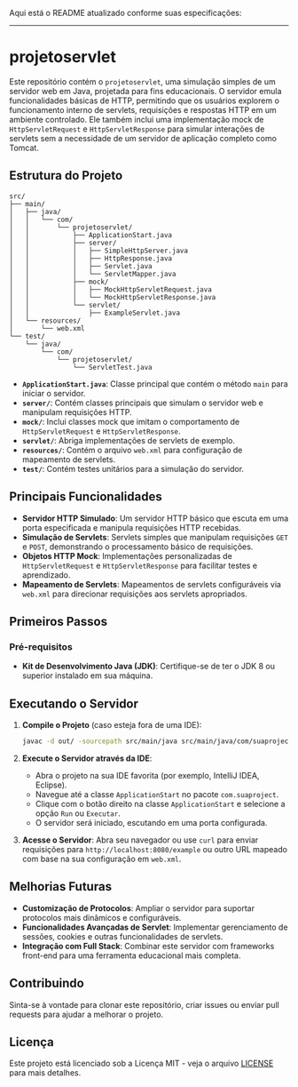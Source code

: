 Aqui está o README atualizado conforme suas especificações:

---

# projetoservlet

Este repositório contém o `projetoservlet`, uma simulação simples de um servidor web em Java, projetada para fins educacionais. O servidor emula funcionalidades básicas de HTTP, permitindo que os usuários explorem o funcionamento interno de servlets, requisições e respostas HTTP em um ambiente controlado. Ele também inclui uma implementação mock de `HttpServletRequest` e `HttpServletResponse` para simular interações de servlets sem a necessidade de um servidor de aplicação completo como Tomcat.

## Estrutura do Projeto

```plaintext
src/
├── main/
│   ├── java/
│   │   └── com/
│   │       └── projetoservlet/
│   │           ├── ApplicationStart.java
│   │           ├── server/
│   │           │   ├── SimpleHttpServer.java
│   │           │   ├── HttpResponse.java
│   │           │   ├── Servlet.java
│   │           │   └── ServletMapper.java
│   │           ├── mock/
│   │           │   ├── MockHttpServletRequest.java
│   │           │   └── MockHttpServletResponse.java
│   │           └── servlet/
│   │               ├── ExampleServlet.java
│   └── resources/
│       └── web.xml
└── test/
    └── java/
        └── com/
            └── projetoservlet/
                └── ServletTest.java
```

- **`ApplicationStart.java`**: Classe principal que contém o método `main` para iniciar o servidor.
- **`server/`**: Contém classes principais que simulam o servidor web e manipulam requisições HTTP.
- **`mock/`**: Inclui classes mock que imitam o comportamento de `HttpServletRequest` e `HttpServletResponse`.
- **`servlet/`**: Abriga implementações de servlets de exemplo.
- **`resources/`**: Contém o arquivo `web.xml` para configuração de mapeamento de servlets.
- **`test/`**: Contém testes unitários para a simulação do servidor.

## Principais Funcionalidades

- **Servidor HTTP Simulado**: Um servidor HTTP básico que escuta em uma porta especificada e manipula requisições HTTP recebidas.
- **Simulação de Servlets**: Servlets simples que manipulam requisições `GET` e `POST`, demonstrando o processamento básico de requisições.
- **Objetos HTTP Mock**: Implementações personalizadas de `HttpServletRequest` e `HttpServletResponse` para facilitar testes e aprendizado.
- **Mapeamento de Servlets**: Mapeamentos de servlets configuráveis via `web.xml` para direcionar requisições aos servlets apropriados.

## Primeiros Passos

### Pré-requisitos

- **Kit de Desenvolvimento Java (JDK)**: Certifique-se de ter o JDK 8 ou superior instalado em sua máquina.

## Executando o Servidor

1. **Compile o Projeto** (caso esteja fora de uma IDE):
   ```bash
   javac -d out/ -sourcepath src/main/java src/main/java/com/suaproject/ApplicationStart.java
   ```

2. **Execute o Servidor através da IDE**:
   - Abra o projeto na sua IDE favorita (por exemplo, IntelliJ IDEA, Eclipse).
   - Navegue até a classe `ApplicationStart` no pacote `com.suaproject`.
   - Clique com o botão direito na classe `ApplicationStart` e selecione a opção `Run` ou `Executar`.
   - O servidor será iniciado, escutando em uma porta configurada.

3. **Acesse o Servidor**:
   Abra seu navegador ou use `curl` para enviar requisições para `http://localhost:8080/example` ou outro URL mapeado com base na sua configuração em `web.xml`.

## Melhorias Futuras

- **Customização de Protocolos**: Ampliar o servidor para suportar protocolos mais dinâmicos e configuráveis.
- **Funcionalidades Avançadas de Servlet**: Implementar gerenciamento de sessões, cookies e outras funcionalidades de servlets.
- **Integração com Full Stack**: Combinar este servidor com frameworks front-end para uma ferramenta educacional mais completa.

## Contribuindo

Sinta-se à vontade para clonar este repositório, criar issues ou enviar pull requests para ajudar a melhorar o projeto.

## Licença

Este projeto está licenciado sob a Licença MIT - veja o arquivo [LICENSE](LICENSE) para mais detalhes.

